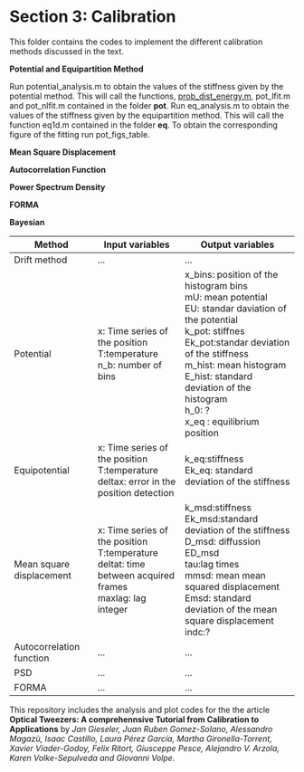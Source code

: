 # Section 3: Calibration
 This folder contains the codes to implement the different calibration methods discussed in the text.
 
 
**Potential and Equipartition Method**

Run potential_analysis.m to obtain the values of the stiffness given by the potential method. This will call the functions, [prob_dist_energy.m](prob_dist_energy.m),  pot_lfit.m and pot_nlfit.m contained in the folder **pot**.
Run eq_analysis.m to obtain the values of the stiffness given by the equipartition method. This will call the function eq1d.m contained in the folder **eq**.
To obtain the corresponding figure of the fitting run pot_figs_table. 


**Mean Square Displacement**


**Autocorrelation Function**

**Power Spectrum Density**


**FORMA**

**Bayesian**
  


| Method        | Input variables           | Output variables |
| ------------- |-------------| -------------|
|Drift method  | ... |  ...|
| Potential     |  x: Time series of the position <br> T:temperature  <br>  n_b: number of bins| x_bins: position of the histogram bins <br> mU: mean potential <br> EU: standar daviation of the potential <br> k_pot: stiffnes <br> Ek_pot:standar deviation of the stiffness <br> m_hist: mean histogram <br> E_hist: standard deviation of the histogram <br> h_0: ? <br> x_eq : equilibrium position |
| Equipotential   | x: Time series of the position <br> T:temperature  <br>  deltax: error in the position detection |  k_eq:stiffness <br> Ek_eq: standard deviation of the stiffness|
| Mean square displacement | x: Time series of the position <br> T:temperature  <br>  deltat: time between acquired frames <br> maxlag: lag integer |k_msd:stiffness <br> Ek_msd:standard deviation of the stiffness <br> D_msd: diffussion <br> ED_msd <br> tau:lag times <br> mmsd: mean mean squared displacement <br> Emsd: standard deviation of the mean square displacement <br> indc:? |
| Autocorrelation function | ... |  ...|
| PSD | ... |  ...|
|FORMA  | ... |  ...|


 
This repository includes the analysis and plot codes for the the article **Optical Tweezers: A comprehennsive Tutorial  from Calibration to Applications** by *Jan Gieseler, Juan Ruben Gomez-Solano, Alessandro Magazù, Isaac Castillo, Laura Pérez García, Martha Gironella-Torrent, Xavier Viader-Godoy, Felix Ritort, Giusceppe Pesce, Alejandro V. Arzola, Karen Volke-Sepulveda and Giovanni Volpe*. 
 
